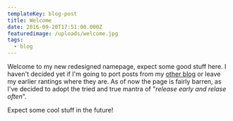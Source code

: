 ```yaml
---
templateKey: blog-post
title: Welcome
date: 2016-09-20T17:51:00.000Z
featuredimage: /uploads/welcome.jpg
tags:
  - blog
---
```


Welcome to my new redesigned namepage, expect some good stuff here. I haven't decided yet if I'm going to port posts from my [other blog](//higherlearning.eu) or leave my earlier rantings where they are. As of now the page is fairly barren, as I've decided to adopt the tried and true mantra of "_release early and relase often_".

Expect some cool stuff in the future!​
